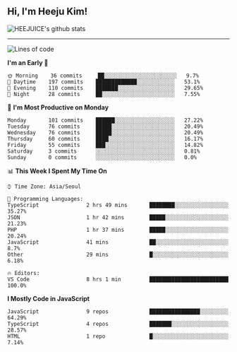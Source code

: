 ## Hi, I'm Heeju Kim!

![HEEJUICE's github stats](https://github-readme-stats.vercel.app/api?username=HEEJUICE&show_icons=true)

---
<!--START_SECTION:waka-->
![Lines of code](https://img.shields.io/badge/From%20Hello%20World%20I%27ve%20Written-19.7%20million%20lines%20of%20code-blue)

**I'm an Early 🐤** 

```text
🌞 Morning    36 commits     ██░░░░░░░░░░░░░░░░░░░░░░░   9.7% 
🌆 Daytime    197 commits    █████████████░░░░░░░░░░░░   53.1% 
🌃 Evening    110 commits    ███████░░░░░░░░░░░░░░░░░░   29.65% 
🌙 Night      28 commits     ██░░░░░░░░░░░░░░░░░░░░░░░   7.55%

```
📅 **I'm Most Productive on Monday** 

```text
Monday       101 commits    ██████░░░░░░░░░░░░░░░░░░░   27.22% 
Tuesday      76 commits     █████░░░░░░░░░░░░░░░░░░░░   20.49% 
Wednesday    76 commits     █████░░░░░░░░░░░░░░░░░░░░   20.49% 
Thursday     60 commits     ████░░░░░░░░░░░░░░░░░░░░░   16.17% 
Friday       55 commits     ███░░░░░░░░░░░░░░░░░░░░░░   14.82% 
Saturday     3 commits      ░░░░░░░░░░░░░░░░░░░░░░░░░   0.81% 
Sunday       0 commits      ░░░░░░░░░░░░░░░░░░░░░░░░░   0.0%

```


📊 **This Week I Spent My Time On** 

```text
⌚︎ Time Zone: Asia/Seoul

💬 Programming Languages: 
TypeScript               2 hrs 49 mins       ████████░░░░░░░░░░░░░░░░░   35.27% 
JSON                     1 hr 42 mins        █████░░░░░░░░░░░░░░░░░░░░   21.23% 
PHP                      1 hr 37 mins        █████░░░░░░░░░░░░░░░░░░░░   20.24% 
JavaScript               41 mins             ██░░░░░░░░░░░░░░░░░░░░░░░   8.7% 
Other                    29 mins             █░░░░░░░░░░░░░░░░░░░░░░░░   6.18%

🔥 Editors: 
VS Code                  8 hrs 1 min         █████████████████████████   100.0%

```

**I Mostly Code in JavaScript** 

```text
JavaScript               9 repos             ████████████████░░░░░░░░░   64.29% 
TypeScript               4 repos             ███████░░░░░░░░░░░░░░░░░░   28.57% 
HTML                     1 repo              █░░░░░░░░░░░░░░░░░░░░░░░░   7.14%

```



<!--END_SECTION:waka-->
